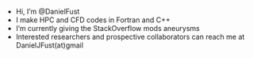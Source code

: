 - Hi, I’m @DanielFust
- I make HPC and CFD codes in Fortran and C++
- I’m currently giving the StackOverflow mods aneurysms 
- Interested researchers and prospective collaborators can reach me at DanielJFust(at)gmail

